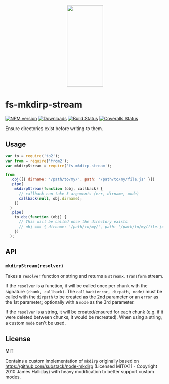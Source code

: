 <p align="center">
  <a href="https://gulpjs.com">
    <img height="257" width="114" src="https://raw.githubusercontent.com/gulpjs/artwork/master/gulp-2x.png">
  </a>
</p>

# fs-mkdirp-stream

[![NPM version][npm-image]][npm-url] [![Downloads][downloads-image]][npm-url] [![Build Status][ci-image]][ci-url] [![Coveralls Status][coveralls-image]][coveralls-url]

Ensure directories exist before writing to them.

## Usage

```js
var to = require('to2');
var from = require('from2');
var mkdirpStream = require('fs-mkdirp-stream');

from
  .obj([{ dirname: '/path/to/my/', path: '/path/to/my/file.js' }])
  .pipe(
    mkdirpStream(function (obj, callback) {
      // callback can take 3 arguments (err, dirname, mode)
      callback(null, obj.dirname);
    })
  )
  .pipe(
    to.obj(function (obj) {
      // This will be called once the directory exists
      // obj === { dirname: '/path/to/my/', path: '/path/to/my/file.js' }
    })
  );
```

## API

### `mkdirpStream(resolver)`

Takes a `resolver` function or string and returns a `streamx.Transform` stream.

If the `resolver` is a function, it will be called once per chunk with the signature `(chunk, callback)`. The `callback(error, dirpath, mode)` must be called with the `dirpath` to be created as the 2nd parameter or an `error` as the 1st parameter; optionally with a `mode` as the 3rd parameter.

If the `resolver` is a string, it will be created/ensured for each chunk (e.g. if it were deleted between chunks, it would be recreated). When using a string, a custom `mode` can't be used.

## License

MIT

Contains a custom implementation of `mkdirp` originally based on https://github.com/substack/node-mkdirp (Licensed MIT/X11 - Copyright 2010 James Halliday) with heavy modification to better support custom modes.

<!-- prettier-ignore-start -->
[downloads-image]: https://img.shields.io/npm/dm/fs-mkdirp-stream.svg?style=flat-square
[npm-url]: https://www.npmjs.com/package/fs-mkdirp-stream
[npm-image]: https://img.shields.io/npm/v/fs-mkdirp-stream.svg?style=flat-square

[ci-url]: https://github.com/gulpjs/fs-mkdirp-stream/actions?query=workflow:dev
[ci-image]: https://img.shields.io/github/workflow/status/gulpjs/fs-mkdirp-stream/dev?style=flat-square

[coveralls-url]: https://coveralls.io/r/gulpjs/fs-mkdirp-stream
[coveralls-image]: https://img.shields.io/coveralls/gulpjs/fs-mkdirp-stream/master.svg?style=flat-square
<!-- prettier-ignore-end -->
